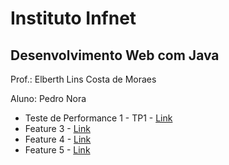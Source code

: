# Instituto Infnet
## Desenvolvimento Web com Java
Prof.: Elberth Lins Costa de Moraes

Aluno: Pedro Nora

<ul>
    <li>Teste de Performance 1 - TP1 - <a href="https://github.com/pedronora/Desenvolvimento-Web-com-Java/tree/TP1" target="_blank">Link</a></li>
    <li>Feature 3 - <a href="https://github.com/pedronora/Desenvolvimento-Web-com-Java/tree/Feature-3" target="_blank">Link</a></li>
    <li>Feature 4 - <a href="https://github.com/pedronora/Desenvolvimento-Web-com-Java/tree/Feature-4" target="_blank">Link</a></li>
    <li>Feature 5 - <a href="https://github.com/pedronora/Desenvolvimento-Web-com-Java/tree/Feature-5" target="_blank">Link</a></li>
</ul>

